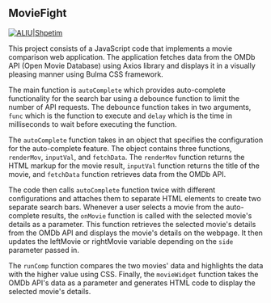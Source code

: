 ## MovieFight

[![ALIU|Shpetim](https://bdesign-agency.com/wp-content/uploads/2023/04/dTxpPi9lDf.thumb_-1.png)](https://codepen.io/shpetimaliu)

This project consists of a JavaScript code that implements a movie comparison web application. The application fetches data from the OMDb API (Open Movie Database) using Axios library and displays it in a visually pleasing manner using Bulma CSS framework.

The main function is `autoComplete` which provides auto-complete functionality for the search bar using a debounce function to limit the number of API requests. The debounce function takes in two arguments, `func` which is the function to execute and `delay` which is the time in milliseconds to wait before executing the function.

The `autoComplete` function takes in an object that specifies the configuration for the auto-complete feature. The object contains three functions, `renderMov`, `inputVal`, and `fetchData`. The `renderMov` function returns the HTML markup for the movie result, `inputVal` function returns the title of the movie, and `fetchData` function retrieves data from the OMDb API.

The code then calls `autoComplete` function twice with different configurations and attaches them to separate HTML elements to create two separate search bars. Whenever a user selects a movie from the auto-complete results, the `onMovie` function is called with the selected movie's details as a parameter. This function retrieves the selected movie's details from the OMDb API and displays the movie's details on the webpage. It then updates the leftMovie or rightMovie variable depending on the `side` parameter passed in.

The `runComp` function compares the two movies' data and highlights the data with the higher value using CSS. Finally, the `movieWidget` function takes the OMDb API's data as a parameter and generates HTML code to display the selected movie's details.
